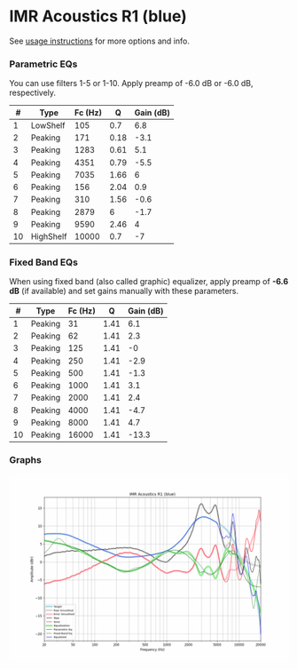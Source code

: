 # IMR Acoustics R1 (blue)
See [usage instructions](https://github.com/jaakkopasanen/AutoEq#usage) for more options and info.

### Parametric EQs
You can use filters 1-5 or 1-10. Apply preamp of -6.0 dB or -6.0 dB, respectively.

|   # | Type      |   Fc (Hz) |    Q |   Gain (dB) |
|-----|-----------|-----------|------|-------------|
|   1 | LowShelf  |       105 | 0.7  |         6.8 |
|   2 | Peaking   |       171 | 0.18 |        -3.1 |
|   3 | Peaking   |      1283 | 0.61 |         5.1 |
|   4 | Peaking   |      4351 | 0.79 |        -5.5 |
|   5 | Peaking   |      7035 | 1.66 |         6   |
|   6 | Peaking   |       156 | 2.04 |         0.9 |
|   7 | Peaking   |       310 | 1.56 |        -0.6 |
|   8 | Peaking   |      2879 | 6    |        -1.7 |
|   9 | Peaking   |      9590 | 2.46 |         4   |
|  10 | HighShelf |     10000 | 0.7  |        -7   |

### Fixed Band EQs
When using fixed band (also called graphic) equalizer, apply preamp of **-6.6 dB** (if available) and set gains manually with these parameters.

|   # | Type    |   Fc (Hz) |    Q |   Gain (dB) |
|-----|---------|-----------|------|-------------|
|   1 | Peaking |        31 | 1.41 |         6.1 |
|   2 | Peaking |        62 | 1.41 |         2.3 |
|   3 | Peaking |       125 | 1.41 |        -0   |
|   4 | Peaking |       250 | 1.41 |        -2.9 |
|   5 | Peaking |       500 | 1.41 |        -1.3 |
|   6 | Peaking |      1000 | 1.41 |         3.1 |
|   7 | Peaking |      2000 | 1.41 |         2.4 |
|   8 | Peaking |      4000 | 1.41 |        -4.7 |
|   9 | Peaking |      8000 | 1.41 |         4.7 |
|  10 | Peaking |     16000 | 1.41 |       -13.3 |

### Graphs
![](./IMR%20Acoustics%20R1%20(blue).png)

